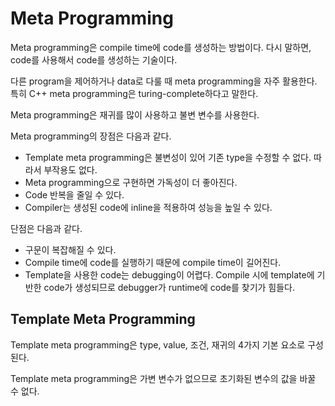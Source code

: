 # Meta Programming

Meta programming은 compile time에 code를 생성하는 방법이다. 다시 말하면, code를 사용해서 code를 생성하는 기술이다.

다른 program을 제어하거나 data로 다룰 때 meta programming을 자주 활용한다. 특히 C++ meta programming은 turing-complete하다고 말한다.

Meta programming은 재귀를 많이 사용하고 불변 변수를 사용한다.

Meta programming의 장점은 다음과 같다.

* Template meta programming은 불변성이 있어 기존 type을 수정할 수 없다. 따라서 부작용도 없다.
* Meta programming으로 구현하면 가독성이 더 좋아진다.
* Code 반복을 줄일 수 있다.
* Compiler는 생성된 code에 inline을 적용하여 성능을 높일 수 있다.

단점은 다음과 같다.

* 구문이 복잡해질 수 있다.
* Compile time에 code를 실행하기 때문에 compile time이 길어진다.
* Template을 사용한 code는 debugging이 어렵다. Compile 시에 template에 기반한 code가 생성되므로 debugger가 runtime에 code를 찾기가 힘들다.

## Template Meta Programming

Template meta programming은 type, value, 조건, 재귀의 4가지 기본 요소로 구성된다.

Template meta programming은 가변 변수가 없으므로 초기화된 변수의 값을 바꿀 수 없다.
